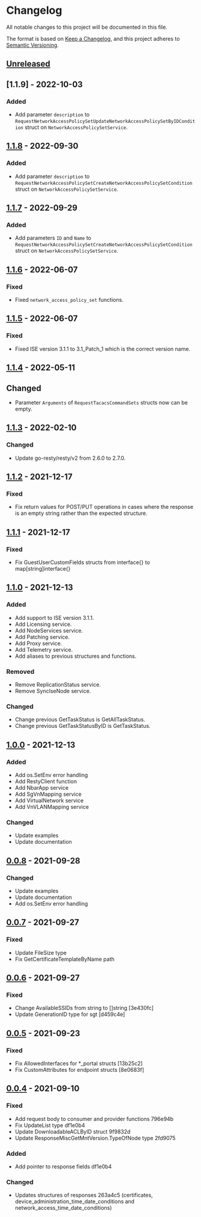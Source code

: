 # Changelog
All notable changes to this project will be documented in this file.

The format is based on [Keep a Changelog](https://keepachangelog.com/en/1.0.0/),
and this project adheres to [Semantic Versioning](https://semver.org/spec/v2.0.0.html).

## [Unreleased]

## [1.1.9] - 2022-10-03
### Added 
- Add parameter `description` to `RequestNetworkAccessPolicySetUpdateNetworkAccessPolicySetByIDCondition` struct on `NetworkAccessPolicySetService`.

## [1.1.8] - 2022-09-30
### Added 
- Add parameter `description` to `RequestNetworkAccessPolicySetCreateNetworkAccessPolicySetCondition` struct on `NetworkAccessPolicySetService`.

## [1.1.7] - 2022-09-29
### Added 
- Add parameters `ID` and `Name` to `RequestNetworkAccessPolicySetCreateNetworkAccessPolicySetCondition` struct on `NetworkAccessPolicySetService`.
  
## [1.1.6] - 2022-06-07
### Fixed
- Fixed `network_access_policy_set` functions.

## [1.1.5] - 2022-06-07
### Fixed
- Fixed ISE version 3.1.1 to 3.1_Patch_1 which is the correct version name.

## [1.1.4] - 2022-05-11
## Changed
-  Parameter `Arguments` of `RequestTacacsCommandSets` structs now can be empty.

## [1.1.3] - 2022-02-10

### Changed
- Update go-resty/resty/v2 from 2.6.0 to 2.7.0.

## [1.1.2] - 2021-12-17
### Fixed
- Fix return values for POST/PUT operations in cases where the response is an empty string rather than the expected structure.


## [1.1.1] - 2021-12-17
### Fixed
- Fix GuestUserCustomFields structs from interface{} to map[string]interface{}

## [1.1.0] - 2021-12-13

### Added
- Add support to ISE version 3.1.1.
- Add Licensing service.
- Add NodeServices service.
- Add Patching service.
- Add Proxy service.
- Add Telemetry service.
- Add aliases to previous structures and functions.

### Removed
- Remove ReplicationStatus service.
- Remove SyncIseNode service.

### Changed
- Change previous GetTaskStatus is GetAllTaskStatus.
- Change previous GetTaskStatusByID is GetTaskStatus.

## [1.0.0] - 2021-12-13

### Added
- Add os.SetEnv error handling
- Add RestyClient function 
- Add NbarApp service
- Add SgVnMapping service
- Add VirtualNetwork service
- Add VnVLANMapping service

### Changed
- Update examples
- Update documentation


## [0.0.8] - 2021-09-28
### Changed
- Update examples
- Update documentation
- Add os.SetEnv error handling


## [0.0.7] - 2021-09-27
### Fixed
- Update FileSize type
- Fix GetCertificateTemplateByName path

## [0.0.6] - 2021-09-27
### Fixed
- Change AvailableSSIDs from string to []string [3e430fc]
- Update GenerationID type for sgt [d459c4e]

## [0.0.5] - 2021-09-23
### Fixed
- Fix AllowedInterfaces for *_portal structs [13b25c2]
- Fix CustomAttributes for endpoint structs [8e0683f]

## [0.0.4] - 2021-09-10
### Fixed
- Add request body to consumer and provider functions 796e94b
- Fix UpdateList type df1e0b4
- Update DownloadableACLByID struct 9f9832d
- Update ResponseMiscGetMntVersion.TypeOfNode type 2fd9075

### Added
- Add pointer to response fields df1e0b4

### Changed
- Updates structures of responses 263a4c5 (certificates, device_administration_time_date_conditions and network_access_time_date_conditions)


[0.0.4]: https://github.com/CiscoISE/ciscoise-go-sdk/commits/v0.0.4
[0.0.5]: https://github.com/CiscoISE/ciscoise-go-sdk/compare/v0.0.4...v0.0.5
[0.0.6]: https://github.com/CiscoISE/ciscoise-go-sdk/compare/v0.0.5...v0.0.6
[0.0.7]: https://github.com/CiscoISE/ciscoise-go-sdk/compare/v0.0.6...v0.0.7
[0.0.8]: https://github.com/CiscoISE/ciscoise-go-sdk/compare/v0.0.7...v0.0.8
[1.0.0]: https://github.com/CiscoISE/ciscoise-go-sdk/compare/v0.0.8...v1.0.0
[1.1.0]: https://github.com/CiscoISE/ciscoise-go-sdk/compare/v1.0.0...v1.1.0
[1.1.1]: https://github.com/CiscoISE/ciscoise-go-sdk/compare/v1.1.0...v1.1.1
[1.1.2]: https://github.com/CiscoISE/ciscoise-go-sdk/compare/v1.1.1...v1.1.2
[1.1.3]: https://github.com/CiscoISE/ciscoise-go-sdk/compare/v1.1.2...v1.1.3
[1.1.4]: https://github.com/CiscoISE/ciscoise-go-sdk/compare/v1.1.3...v1.1.4
[1.1.5]: https://github.com/CiscoISE/ciscoise-go-sdk/compare/v1.1.4...v1.1.5
[1.1.6]: https://github.com/CiscoISE/ciscoise-go-sdk/compare/v1.1.5...v1.1.6
[1.1.7]: https://github.com/CiscoISE/ciscoise-go-sdk/compare/v1.1.6...v1.1.7
[1.1.8]: https://github.com/CiscoISE/ciscoise-go-sdk/compare/v1.1.7...v1.1.8
[Unreleased]: https://github.com/cisco-en-programmability/dnacenter-go-sdk/compare/v1.1.8...main
